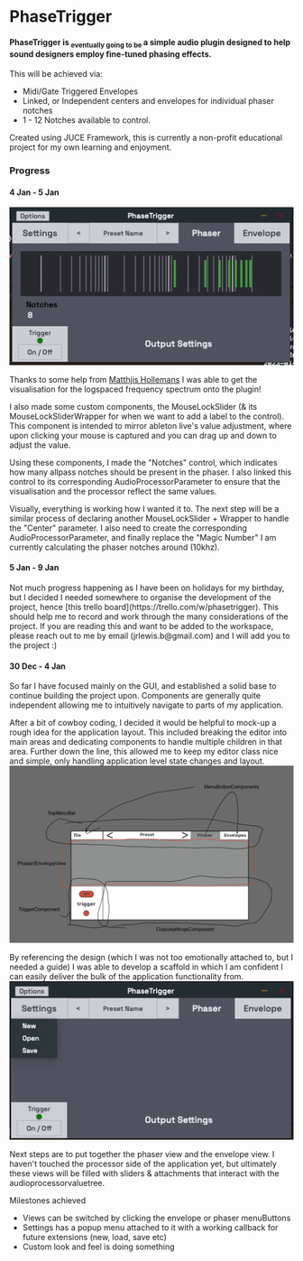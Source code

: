 <h1> PhaseTrigger </h1>

<h4>PhaseTrigger is <sub>  eventually going to be  </sub> a simple audio plugin designed to help sound designers employ fine-tuned phasing effects. </h4>

This will be achieved via:
* Midi/Gate Triggered Envelopes
* Linked, or Independent centers and envelopes for individual phaser notches
* 1 - 12 Notches available to control.

Created using JUCE Framework, this is currently a non-profit educational project for my own learning and enjoyment.

<h3> Progress </h3>
<h4> 4 Jan - 5 Jan </h4>

![Progress v2](./Images/Progress2.png)

Thanks to some help from [Matthjis Hollemans](https://leanpub.com/u/machinethink) I was able to get the visualisation for the logspaced frequency spectrum onto the plugin!

I also made some custom components, the MouseLockSlider (& its MouseLockSliderWrapper for when we want to add a label to the control). This component is intended to mirror ableton live's value adjustment, where upon clicking your mouse is captured and you can drag up and down to adjust the value.

Using these components, I made the "Notches" control, which indicates how many allpass notches should be present in the phaser. I also linked this control to its corresponding AudioProcessorParameter to ensure that the visualisation and the processor reflect the same values.

Visually, everything is working how I wanted it to. The next step will be a similar process of declaring another MouseLockSlider + Wrapper to handle the "Center" parameter. I also need to create the corresponding AudioProcessorParameter, and finally replace the "Magic Number" I am currently calculating the phaser notches around (10khz).

<h4> 5 Jan - 9 Jan </h4>
Not much progress happening as I have been on holidays for my birthday, but I decided I needed somewhere to organise the development of the project, hence [this trello board](https://trello.com/w/phasetrigger). This should help me to record and work through the many considerations of the project. If you are reading this and want to be added to the workspace, please reach out to me by email (jrlewis.b@gmail.com) and I will add you to the project :)

<h4> 30 Dec - 4 Jan </h4>
So far I have focused mainly on the GUI, and established a solid base to continue building the project upon. Components are generally quite independent allowing me to intuitively navigate to parts of my application.

After a bit of cowboy coding, I decided it would be helpful to mock-up a rough idea for the application layout. This included breaking the editor into main areas and dedicating components to handle multiple children in that area. Further down the line, this allowed me to keep my editor class nice and simple, only handling application level state changes and layout.
![Design v1](./Images/Design1.png)

By referencing the design (which I was not too emotionally attached to, but I needed a guide) I was able to develop a scaffold in which I am confident I can easily deliver the bulk of the application functionality from.
![Progress v1](./Images/Progress1.png)

Next steps are to put together the phaser view and the envelope view. I haven't touched the processor side of the application yet, but ultimately these views will be filled with sliders & attachments that interact with the audioprocessorvaluetree.

Milestones achieved
- Views can be switched by clicking the envelope or phaser menuButtons
- Settings has a popup menu attached to it with a working callback for future extensions (new, load, save etc)
- Custom look and feel is doing something


